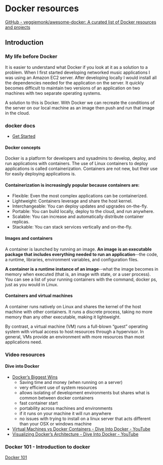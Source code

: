 # Docker resources

[GitHub - veggiemonk/awesome-docker: A curated list of Docker resources and projects](https://github.com/veggiemonk/awesome-docker)

## Introduction

### My life before Docker

It is easier to understand what Docker if you look at it as a solution to a problem. When I first started developing networked music applications I was using an Amazon EC2 server. After developing locally I would install all the dependencies needed for the application on the server. It quickly becomes difficult to maintain two versions of an application on two machines with two separate operating systems.

A solution to this is Docker. With Docker we can recreate the conditions of the server on our local machine as an image then push and run that image in the cloud.

### docker docs

* [Get Started](https://docs.docker.com/get-started/#docker-concepts)

#### Docker concepts

Docker is a platform for developers and sysadmins to develop, deploy, and run applications with containers. The use of Linux containers to deploy applications is called containerization. Containers are not new, but their use for easily deploying applications is.

#### Containerization is increasingly popular because containers are:

* Flexible: Even the most complex applications can be containerized.
* Lightweight: Containers leverage and share the host kernel.
* Interchangeable: You can deploy updates and upgrades on-the-fly.
* Portable: You can build locally, deploy to the cloud, and run anywhere.
* Scalable: You can increase and automatically distribute container replicas.
* Stackable: You can stack services vertically and on-the-fly.

#### Images and containers

A container is launched by running an image. **An image is an executable package that includes everything needed to run an application**--the code, a runtime, libraries, environment variables, and configuration files.

**A container is a runtime instance of an image**--what the image becomes in memory when executed (that is, an image with state, or a user process). You can see a list of your running containers with the command, docker ps, just as you would in Linux.

#### Containers and virtual machines

A container runs natively on Linux and shares the kernel of the host machine with other containers. It runs a discrete process, taking no more memory than any other executable, making it lightweight.

By contrast, a virtual machine (VM) runs a full-blown “guest” operating system with virtual access to host resources through a hypervisor. In general, VMs provide an environment with more resources than most applications need.

### Video resources

#### Dive into Docker

* [Docker’s Biggest Wins](https://www.youtube.com/watch?v=YcqQI7jACTQ&index=2&list=PL-v3vdeWVEsXT-u0JDQZnM90feU3NE3v8)
  * Saving time and money (when running on a server)
  * very efficient use of system resources
  * allows isolating of development environments but shares what is common between docker containers
  * fast container start
  * portability across machines and environments
  * if it runs on your machine it will run anywhere
  * no issues with trying to install on a linux server that acts different than your OSX or windows machine
* [Virtual Machines vs Docker Containers - Dive Into Docker - YouTube](https://www.youtube.com/watch?v=TvnZTi_gaNc&index=5&list=PL-v3vdeWVEsXT-u0JDQZnM90feU3NE3v8)
* [Visualizing Docker’s Architecture - Dive Into Docker - YouTube](https://www.youtube.com/watch?v=IxzwNa-xuIo&list=PL-v3vdeWVEsXT-u0JDQZnM90feU3NE3v8&index=7)

### Docker 101 - Introduction to docker

[Docker 101](https://www.youtube.com/watch?v=z_ace9c97PE)
